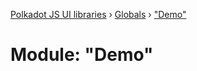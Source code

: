 [Polkadot JS UI libraries](../README.md) › [Globals](../globals.md) › ["Demo"](_demo_.md)

# Module: "Demo"


